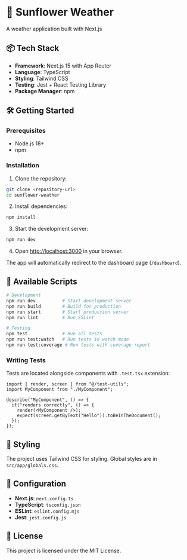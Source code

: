 # 🌻 Sunflower Weather

A weather application built with Next.js

## 📦 Tech Stack

- **Framework**: Next.js 15 with App Router
- **Language**: TypeScript
- **Styling**: Tailwind CSS
- **Testing**: Jest + React Testing Library
- **Package Manager**: npm

## 🛠️ Getting Started

### Prerequisites

- Node.js 18+
- npm

### Installation

1. Clone the repository:

```bash
git clone <repository-url>
cd sunflower-weather
```

2. Install dependencies:

```bash
npm install
```

3. Start the development server:

```bash
npm run dev
```

4. Open [http://localhost:3000](http://localhost:3000) in your browser.

The app will automatically redirect to the dashboard page (`/dashboard`).

## 📝 Available Scripts

```bash
# Development
npm run dev          # Start development server
npm run build        # Build for production
npm run start        # Start production server
npm run lint         # Run ESLint

# Testing
npm test             # Run all tests
npm run test:watch   # Run tests in watch mode
npm run test:coverage # Run tests with coverage report
```

### Writing Tests

Tests are located alongside components with `.test.tsx` extension:

```tsx
import { render, screen } from "@/test-utils";
import MyComponent from "./MyComponent";

describe("MyComponent", () => {
  it("renders correctly", () => {
    render(<MyComponent />);
    expect(screen.getByText("Hello")).toBeInTheDocument();
  });
});
```

## 🎨 Styling

The project uses Tailwind CSS for styling. Global styles are in `src/app/globals.css`.

## 🔧 Configuration

- **Next.js**: `next.config.ts`
- **TypeScript**: `tsconfig.json`
- **ESLint**: `eslint.config.mjs`
- **Jest**: `jest.config.js`

## 📄 License

This project is licensed under the MIT License.
